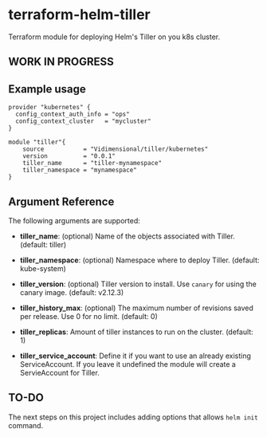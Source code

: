 # terraform-helm-tiller

Terraform module for deploying Helm's Tiller on you k8s cluster.

## WORK IN PROGRESS

## Example usage

```hcl
provider "kubernetes" {
  config_context_auth_info = "ops"
  config_context_cluster   = "mycluster"
}

module "tiller"{
    source           = "Vidimensional/tiller/kubernetes"
    version          = "0.0.1"
    tiller_name      = "tiller-mynamespace"
    tiller_namespace = "mynamespace"
}
```

## Argument Reference

The following arguments are supported:

* **tiller_name**: (optional) Name of the objects associated with Tiller. (default: tiller)

* **tiller_namespace**: (optional) Namespace where to deploy Tiller. (default: kube-system)

* **tiller_version**: (optional) Tiller version to install. Use `canary` for using the canary image. (default: v2.12.3)

* **tiller_history_max**: (optional) The maximum number of revisions saved per release. Use 0 for no limit. (default: 0)

* **tiller_replicas**: Amount of tiller instances to run on the cluster. (default: 1)
* **tiller_service_account**: Define it if you want to use an already existing ServiceAccount. If you leave it undefined the module will create a ServieAccount for Tiller.

## TO-DO

The next steps on this project includes adding options that allows `helm init` command.